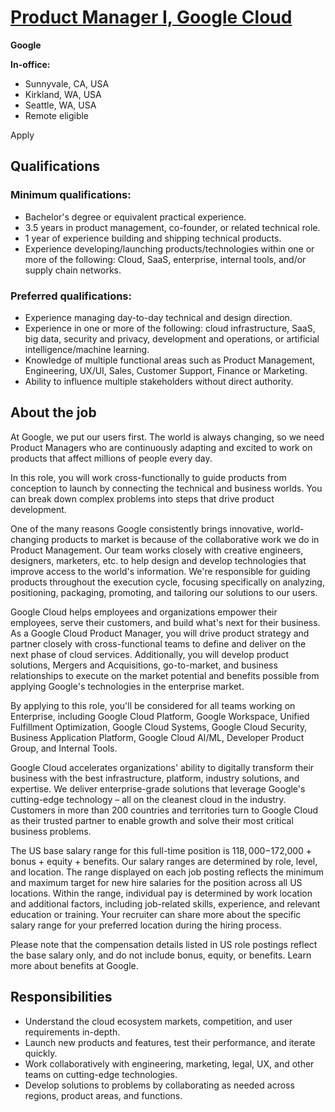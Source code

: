 # [Product Manager I, Google Cloud](https://careers.google.com/jobs/results/73600340298998470-product-manager-i-google-cloud/?distance=50&has_remote=false&hl=pt_BR&jlo=pt_BR&q=Product%20Manager)

**Google**

**In-office:**
- Sunnyvale, CA, USA
- Kirkland, WA, USA
- Seattle, WA, USA
- Remote eligible

Apply

## Qualifications

### Minimum qualifications:
- Bachelor's degree or equivalent practical experience.
- 3.5 years in product management, co-founder, or related technical role.
- 1 year of experience building and shipping technical products.
- Experience developing/launching products/technologies within one or more of the following: Cloud, SaaS, enterprise, internal tools, and/or supply chain networks.

### Preferred qualifications:
- Experience managing day-to-day technical and design direction.
- Experience in one or more of the following: cloud infrastructure, SaaS, big data, security and privacy, development and operations, or artificial intelligence/machine learning.
- Knowledge of multiple functional areas such as Product Management, Engineering, UX/UI, Sales, Customer Support, Finance or Marketing.
- Ability to influence multiple stakeholders without direct authority.

## About the job

At Google, we put our users first. The world is always changing, so we need Product Managers who are continuously adapting and excited to work on products that affect millions of people every day.

In this role, you will work cross-functionally to guide products from conception to launch by connecting the technical and business worlds. You can break down complex problems into steps that drive product development.

One of the many reasons Google consistently brings innovative, world-changing products to market is because of the collaborative work we do in Product Management. Our team works closely with creative engineers, designers, marketers, etc. to help design and develop technologies that improve access to the world's information. We're responsible for guiding products throughout the execution cycle, focusing specifically on analyzing, positioning, packaging, promoting, and tailoring our solutions to our users.

Google Cloud helps employees and organizations empower their employees, serve their customers, and build what's next for their business. As a Google Cloud Product Manager, you will drive product strategy and partner closely with cross-functional teams to define and deliver on the next phase of cloud services. Additionally, you will develop product solutions, Mergers and Acquisitions, go-to-market, and business relationships to execute on the market potential and benefits possible from applying Google's technologies in the enterprise market.

By applying to this role, you'll be considered for all teams working on Enterprise, including Google Cloud Platform, Google Workspace, Unified Fulfillment Optimization, Google Cloud Systems, Google Cloud Security, Business Application Platform, Google Cloud AI/ML, Developer Product Group, and Internal Tools.

Google Cloud accelerates organizations' ability to digitally transform their business with the best infrastructure, platform, industry solutions, and expertise. We deliver enterprise-grade solutions that leverage Google's cutting-edge technology – all on the cleanest cloud in the industry. Customers in more than 200 countries and territories turn to Google Cloud as their trusted partner to enable growth and solve their most critical business problems.

The US base salary range for this full-time position is $118,000-$172,000 + bonus + equity + benefits. Our salary ranges are determined by role, level, and location. The range displayed on each job posting reflects the minimum and maximum target for new hire salaries for the position across all US locations. Within the range, individual pay is determined by work location and additional factors, including job-related skills, experience, and relevant education or training. Your recruiter can share more about the specific salary range for your preferred location during the hiring process.

Please note that the compensation details listed in US role postings reflect the base salary only, and do not include bonus, equity, or benefits. Learn more about benefits at Google.

## Responsibilities
- Understand the cloud ecosystem markets, competition, and user requirements in-depth.
- Launch new products and features, test their performance, and iterate quickly.
- Work collaboratively with engineering, marketing, legal, UX, and other teams on cutting-edge technologies.
- Develop solutions to problems by collaborating as needed across regions, product areas, and functions.